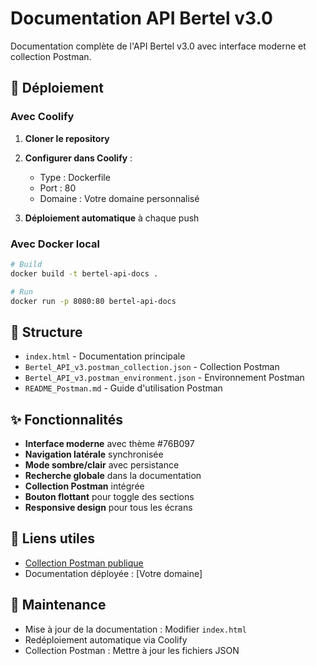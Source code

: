 # Documentation API Bertel v3.0

Documentation complète de l'API Bertel v3.0 avec interface moderne et collection Postman.

## 🚀 Déploiement

### Avec Coolify

1. **Cloner le repository**
2. **Configurer dans Coolify** :
   - Type : Dockerfile
   - Port : 80
   - Domaine : Votre domaine personnalisé

3. **Déploiement automatique** à chaque push

### Avec Docker local

```bash
# Build
docker build -t bertel-api-docs .

# Run
docker run -p 8080:80 bertel-api-docs
```

## 📁 Structure

- `index.html` - Documentation principale
- `Bertel_API_v3.postman_collection.json` - Collection Postman
- `Bertel_API_v3.postman_environment.json` - Environnement Postman
- `README_Postman.md` - Guide d'utilisation Postman

## ✨ Fonctionnalités

- **Interface moderne** avec thème #76B097
- **Navigation latérale** synchronisée
- **Mode sombre/clair** avec persistance
- **Recherche globale** dans la documentation
- **Collection Postman** intégrée
- **Bouton flottant** pour toggle des sections
- **Responsive design** pour tous les écrans

## 🔗 Liens utiles

- [Collection Postman publique](https://www.postman.com/docking-module-astronaut-45890211/oti-du-sud-bertel-v3/collection/61gyd5k/bertel-api-v3-0)
- Documentation déployée : [Votre domaine]

## 📝 Maintenance

- Mise à jour de la documentation : Modifier `index.html`
- Redéploiement automatique via Coolify
- Collection Postman : Mettre à jour les fichiers JSON
